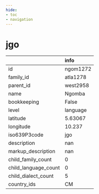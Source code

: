 ```yaml
---
hide:
- toc
- navigation
---
```

# jgo
|                      | info     |
|:---------------------|:---------|
| id                   | ngom1272 |
| family_id            | atla1278 |
| parent_id            | west2958 |
| name                 | Ngomba   |
| bookkeeping          | False    |
| level                | language |
| latitude             | 5.63067  |
| longitude            | 10.237   |
| iso639P3code         | jgo      |
| description          | nan      |
| markup_description   | nan      |
| child_family_count   | 0        |
| child_language_count | 0        |
| child_dialect_count  | 5        |
| country_ids          | CM       |